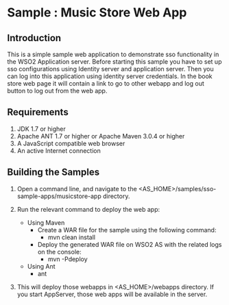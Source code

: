 Sample : Music Store Web App
=============================

Introduction
------------

This is a simple sample web application to demonstrate sso functionality in the WSO2 Application server. Before
starting this sample you have to set up sso configurations using Identity server and application server. Then you can
 log into this application using identity server credentials. In the book store web page it will contain a link to go
  to other webapp and log out button to log out from the web app.

Requirements
--------------

1. JDK 1.7 or higher
2. Apache ANT 1.7 or higher or Apache Maven 3.0.4 or higher
3. A JavaScript compatible web browser
4. An active Internet connection

Building the Samples
----------------------

1. Open a command line, and navigate to the <AS_HOME>/samples/sso-sample-apps/musicstore-app directory.
2. Run the relevant command to deploy the web app:
    * Using Maven
        * Create a WAR file for the sample using the following command:
            * mvn clean install
        * Deploy the generated WAR file on WSO2 AS with the related logs on the console:
            * mvn -Pdeploy
    * Using Ant
        * ant

3. This will deploy those webapps in <AS_HOME>/webapps directory. If you start AppServer, those web apps will be
available in the server.
